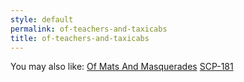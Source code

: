 ```yaml
---
style: default
permalink: of-teachers-and-taxicabs
title: of-teachers-and-taxicabs
---
```

You may also like:
[Of Mats And Masquerades](http://scp-wiki.net/of-mats-and-masquerades)
[SCP-181](http://scp-wiki.net/scp-181)